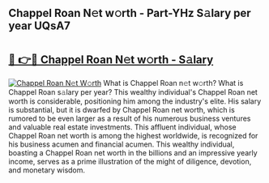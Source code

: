 ## Chappel Roan N𝚎t w𝚘rth - Part-YHz S𝚊lary per year UQsA7

# <h2><a href="http://gc1nve.nevu.top/?p=Chappel+Roan">🔗 👉🔴 Chappel Roan N𝚎t w𝚘rth - S𝚊lary</a></h2>

[![Chappel Roan N𝚎t W𝚘rth](https://i.imgur.com/Oavwk0R.jpeg)](http://gc1nve.nevu.top/?p=Chappel+Roan)
What is Chappel Roan n𝚎t w𝚘rth? What is Chappel Roan s𝚊lary per year?
This wealthy individual's Chappel Roan net worth is considerable, positioning him among the industry's elite. His salary is substantial, but it is dwarfed by Chappel Roan net worth, which is rumored to be even larger as a result of his numerous business ventures and valuable real estate investments. This affluent individual, whose Chappel Roan net worth is among the highest worldwide, is recognized for his business acumen and financial acumen. This wealthy individual, boasting a Chappel Roan net worth in the billions and an impressive yearly income, serves as a prime illustration of the might of diligence, devotion, and monetary wisdom.
